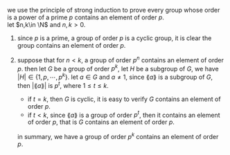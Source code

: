 we use the principle of strong induction to prove every group whose order is a power of a prime $p$ contains an element of order $p$.  
let $n,k\in \N$ and $n,k>0$.
1. since $p$ is a prime, a group of order $p$ is a cyclic group, it is clear the group contains an element of order $p$.
2. suppose that for $n<k$, a group of order $p^n$ contains an element of order $p$. then let $G$ be a group of order $p^{k}$, let $H$ be a subgroup of $G$, we have $|H|\in \{1,p,\cdots,p^k\}$. let $a \in G$ and $a\not =1$, since $\lang a \rang$ is a subgroup of $G$, then $|\lang a \rang|$ is $p^{t}$, where $1\le t \le k$. 
    - if $t=k$, then $G$ is cyclic, it is easy to verify $G$ contains an element of order $p$.
    - if $t<k$, since $\lang a \rang$ is a group of order $p^{t}$, then it contains an element of order $p$, that is $G$ contains an element of order $p$.  
    
    in summary, we have a group of order $p^k$ contains an element of order $p$.  
    
